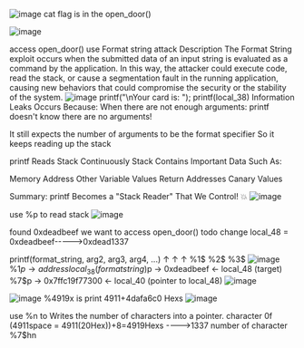 ![image](https://github.com/user-attachments/assets/65a31a5d-46d6-45d1-8cd5-471c9c51e2f4)
cat flag is in the open_door()

![image](https://github.com/user-attachments/assets/006bb54f-72c6-4058-87fd-11a35719c698)

access open_door() use Format string attack 
Description
The Format String exploit occurs when the submitted data of an input string is evaluated as a command by the application. In this way, the attacker could execute code, read the stack, or cause a segmentation fault in the running application, causing new behaviors that could compromise the security or the stability of the system.
![image](https://github.com/user-attachments/assets/12771037-f152-45bb-bda6-5732bf091ee6)
  printf("\nYour card is: ");
  printf(local_38)
Information Leaks Occurs Because:
When there are not enough arguments:
printf doesn't know there are no arguments!

It still expects the number of arguments to be the format specifier
So it keeps reading up the stack

printf Reads Stack Continuously
Stack Contains Important Data Such As:

Memory Address
Other Variable Values
Return Addresses
Canary Values

Summary: printf Becomes a "Stack Reader" That We Control! 💥
![image](https://github.com/user-attachments/assets/26d2f946-ef18-4ba0-8de9-cd581813e3a4)


use %p to read stack
![image](https://github.com/user-attachments/assets/5fccff62-b267-44a2-a478-dbed40d029fe)

found 0xdeadbeef we want to access open_door()
todo change local_48 = 0xdeadbeef----->0xdead1337

printf(format_string, arg2, arg3, arg4, ...)
                  ↑     ↑     ↑
                %1$   %2$   %3$
![image](https://github.com/user-attachments/assets/b1ce3d9c-5bc6-4bad-9311-a039f1d53b5c)
%1$p → address local_38 (format string)
%6$p → 0xdeadbeef      ← local_48 (target)
%7$p → 0x7ffc19f77300  ← local_40 (pointer to local_48)
![image](https://github.com/user-attachments/assets/c1cf4da1-bb38-42ba-b8c0-99223ed28223)


![image](https://github.com/user-attachments/assets/b6da8434-5360-4a12-a2bd-f7652a24c587)
%4919x  is print 4911+4dafa6c0 Hexs
![image](https://github.com/user-attachments/assets/a210a354-5336-4777-8393-c97130f53e13)

use %n to Writes the number of characters into a pointer. 
character 0f (4911space = 4911(20Hex))+8=4919Hexs ---->1337 number of character
%7$hn

